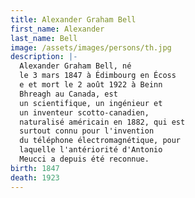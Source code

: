```yaml
---
title: Alexander Graham Bell
first_name: Alexander
last_name: Bell
image: /assets/images/persons/th.jpg
description: |-
  Alexander Graham Bell, né
  le 3 mars 1847 à Édimbourg en Écoss
  e et mort le 2 août 1922 à Beinn
  Bhreagh au Canada, est
  un scientifique, un ingénieur et
  un inventeur scotto-canadien,
  naturalisé américain en 1882, qui est
  surtout connu pour l'invention
  du téléphone électromagnétique, pour
  laquelle l'antériorité d'Antonio
  Meucci a depuis été reconnue.
birth: 1847
death: 1923
---
```

